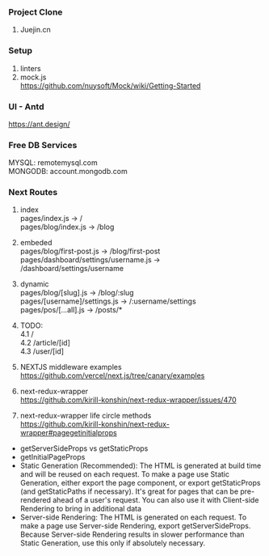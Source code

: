 ### Project Clone
1. Juejin.cn

### Setup
1. linters
2. mock.js \
https://github.com/nuysoft/Mock/wiki/Getting-Started

### UI - Antd
https://ant.design/

### Free DB Services
MYSQL: remotemysql.com \
MONGODB: account.mongodb.com

### Next Routes
1. index \
pages/index.js -> / \
pages/blog/index.js -> /blog

2. embeded \
pages/blog/first-post.js -> /blog/first-post \
pages/dashboard/settings/username.js -> /dashboard/settings/username

3. dynamic \
pages/blog/[slug].js -> /blog/:slug \
pages/[username]/settings.js -> /:username/settings \
pages/pos/[...all].js -> /posts/*

4. TODO: \
4.1 / \
4.2 /article/[id] \
4.3 /user/[id]

5. NEXTJS middleware examples \
https://github.com/vercel/next.js/tree/canary/examples

6. next-redux-wrapper \
https://github.com/kirill-konshin/next-redux-wrapper/issues/470

7. next-redux-wrapper life circle methods \
https://github.com/kirill-konshin/next-redux-wrapper#pagegetinitialprops

- getServerSideProps vs getStaticProps
- getInitialPageProps
- Static Generation (Recommended): The HTML is generated at build time and will be reused on each request. To make a page use Static Generation, either export the page component, or export getStaticProps (and getStaticPaths if necessary). It's great for pages that can be pre-rendered ahead of a user's request. You can also use it with Client-side Rendering to bring in additional data
- Server-side Rendering: The HTML is generated on each request. To make a page use Server-side Rendering, export getServerSideProps. Because Server-side Rendering results in slower performance than Static Generation, use this only if absolutely necessary.